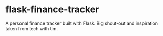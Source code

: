 # flask-finance-tracker
A personal finance tracker built with Flask.
Big shout-out and inspiration taken from tech with tim.
